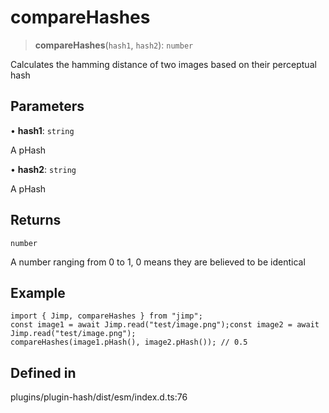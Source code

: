 # compareHashes

> **compareHashes**(`hash1`, `hash2`): `number`

Calculates the hamming distance of two images based on their perceptual
hash

## Parameters

• **hash1**: `string`

A pHash

• **hash2**: `string`

A pHash

## Returns

`number`

A number ranging from 0 to 1, 0 means they are believed to be identical

## Example

```
import { Jimp, compareHashes } from "jimp";
const image1 = await Jimp.read("test/image.png");const image2 = await Jimp.read("test/image.png");
compareHashes(image1.pHash(), image2.pHash()); // 0.5
```

## Defined in

plugins/plugin-hash/dist/esm/index.d.ts:76
